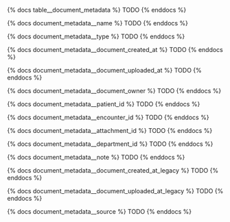 {% docs table__document_metadata %}
TODO
{% enddocs %}

{% docs document_metadata__name %}
TODO
{% enddocs %}

{% docs document_metadata__type %}
TODO
{% enddocs %}

{% docs document_metadata__document_created_at %}
TODO
{% enddocs %}

{% docs document_metadata__document_uploaded_at %}
TODO
{% enddocs %}

{% docs document_metadata__document_owner %}
TODO
{% enddocs %}

{% docs document_metadata__patient_id %}
TODO
{% enddocs %}

{% docs document_metadata__encounter_id %}
TODO
{% enddocs %}

{% docs document_metadata__attachment_id %}
TODO
{% enddocs %}

{% docs document_metadata__department_id %}
TODO
{% enddocs %}

{% docs document_metadata__note %}
TODO
{% enddocs %}

{% docs document_metadata__document_created_at_legacy %}
TODO
{% enddocs %}

{% docs document_metadata__document_uploaded_at_legacy %}
TODO
{% enddocs %}

{% docs document_metadata__source %}
TODO
{% enddocs %}
